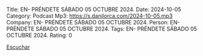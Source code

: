 Title: EN- PRÉNDETE SÁBADO 05 OCTUBRE 2024.
Date: 2024-10-05
Category: Podcast
Mp3: https://s.danilorca.com/2024-10-05.mp3
Company: EN- PRÉNDETE SÁBADO 05 OCTUBRE 2024.
Person: EN- PRÉNDETE SÁBADO 05 OCTUBRE 2024.
Tags: EN- PRÉNDETE SÁBADO 05 OCTUBRE 2024.
Rating: 0

<a href="https://s.danilorca.com/2024-10-05.mp3" type="audio/mpeg">
Escuchar
</a>
